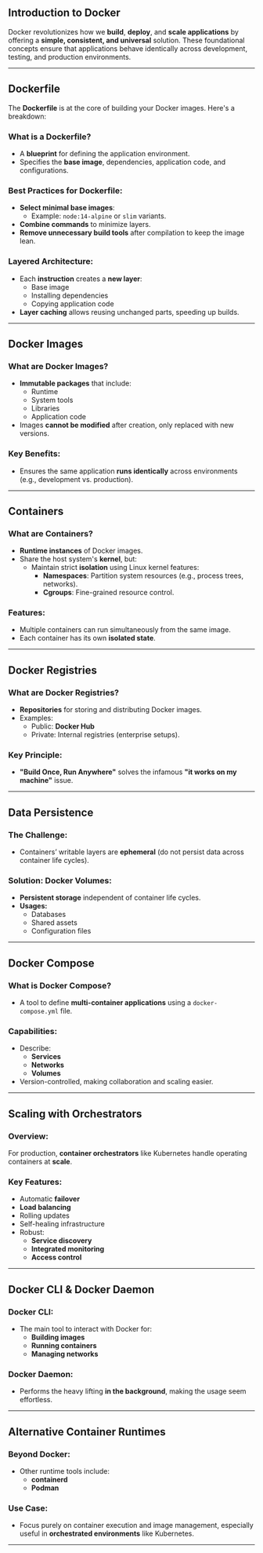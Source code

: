 

## **Introduction to Docker**
Docker revolutionizes how we **build**, **deploy**, and **scale applications** by offering a **simple, consistent, and universal** solution. These foundational concepts ensure that applications behave identically across development, testing, and production environments.

---

## **Dockerfile**
The **Dockerfile** is at the core of building your Docker images. Here's a breakdown:

### **What is a Dockerfile?**
- A **blueprint** for defining the application environment.
- Specifies the **base image**, dependencies, application code, and configurations.

### **Best Practices for Dockerfile:**
- **Select minimal base images**: 
  - Example: `node:14-alpine` or `slim` variants.
- **Combine commands** to minimize layers.
- **Remove unnecessary build tools** after compilation to keep the image lean.

### **Layered Architecture:**
- Each **instruction** creates a **new layer**:
  - Base image
  - Installing dependencies
  - Copying application code
- **Layer caching** allows reusing unchanged parts, speeding up builds.

---

## **Docker Images**
### **What are Docker Images?**
- **Immutable packages** that include:
  - Runtime
  - System tools
  - Libraries
  - Application code
- Images **cannot be modified** after creation, only replaced with new versions.

### **Key Benefits:**
- Ensures the same application **runs identically** across environments (e.g., development vs. production).

---

## **Containers**
### **What are Containers?**
- **Runtime instances** of Docker images.
- Share the host system's **kernel**, but:
  - Maintain strict **isolation** using Linux kernel features:
    - **Namespaces**: Partition system resources (e.g., process trees, networks).
    - **Cgroups**: Fine-grained resource control.

### **Features:**
- Multiple containers can run simultaneously from the same image.
- Each container has its own **isolated state**.

---

## **Docker Registries**
### **What are Docker Registries?**
- **Repositories** for storing and distributing Docker images.
- Examples:
  - Public: **Docker Hub**
  - Private: Internal registries (enterprise setups).

### **Key Principle:**
- **"Build Once, Run Anywhere"** solves the infamous **"it works on my machine"** issue.

---

## **Data Persistence**
### **The Challenge:**
- Containers’ writable layers are **ephemeral** (do not persist data across container life cycles).

### **Solution: Docker Volumes:**
- **Persistent storage** independent of container life cycles.
- **Usages:**
  - Databases
  - Shared assets
  - Configuration files

---

## **Docker Compose**
### **What is Docker Compose?**
- A tool to define **multi-container applications** using a `docker-compose.yml` file.

### **Capabilities:**
- Describe:
  - **Services**
  - **Networks**
  - **Volumes**
- Version-controlled, making collaboration and scaling easier.

---

## **Scaling with Orchestrators**
### **Overview:**
For production, **container orchestrators** like Kubernetes handle operating containers at **scale**.

### **Key Features:**
- Automatic **failover**
- **Load balancing**
- Rolling updates
- Self-healing infrastructure
- Robust:
  - **Service discovery**
  - **Integrated monitoring**
  - **Access control**

---

## **Docker CLI & Docker Daemon**
### **Docker CLI:**
- The main tool to interact with Docker for:
  - **Building images**
  - **Running containers**
  - **Managing networks**

### **Docker Daemon:**
- Performs the heavy lifting **in the background**, making the usage seem effortless.

---

## **Alternative Container Runtimes**
### **Beyond Docker:**
- Other runtime tools include:
  - **containerd**
  - **Podman**

### **Use Case:**
- Focus purely on container execution and image management, especially useful in **orchestrated environments** like Kubernetes. 

---
